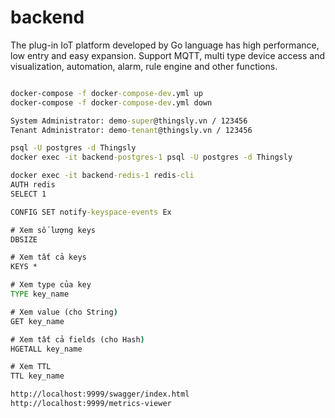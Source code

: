 # backend

The plug-in IoT platform developed by Go language has high performance, low entry and easy expansion. Support MQTT, multi type device access and visualization, automation, alarm, rule engine and other functions.

```cmd

docker-compose -f docker-compose-dev.yml up 
docker-compose -f docker-compose-dev.yml down

System Administrator: demo-super@thingsly.vn / 123456
Tenant Administrator: demo-tenant@thingsly.vn / 123456

psql -U postgres -d Thingsly
docker exec -it backend-postgres-1 psql -U postgres -d Thingsly

docker exec -it backend-redis-1 redis-cli
AUTH redis
SELECT 1

CONFIG SET notify-keyspace-events Ex

# Xem số lượng keys
DBSIZE

# Xem tất cả keys
KEYS *

# Xem type của key
TYPE key_name

# Xem value (cho String)
GET key_name

# Xem tất cả fields (cho Hash)
HGETALL key_name

# Xem TTL
TTL key_name

http://localhost:9999/swagger/index.html
http://localhost:9999/metrics-viewer

```
